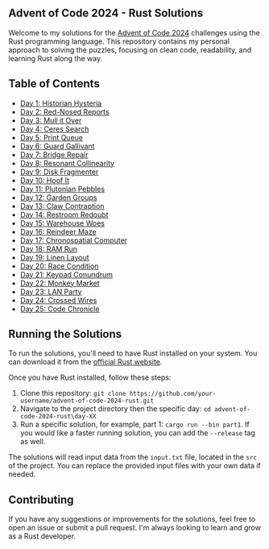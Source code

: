 ## Advent of Code 2024 - Rust Solutions

Welcome to my solutions for the [Advent of Code 2024](https://adventofcode.com/2024) challenges using the Rust programming language. This repository contains my personal approach to solving the puzzles, focusing on clean code, readability, and learning Rust along the way.

## Table of Contents

- [Day 1: Historian Hysteria](day-01)
- [Day 2: Red-Nosed Reports](day-02)
- [Day 3: Mull it Over](day-03)
- [Day 4: Ceres Search](day-04)
- [Day 5: Print Queue](day-05)
- [Day 6: Guard Gallivant](day-06)
- [Day 7: Bridge Repair](day-07)
- [Day 8: Resonant Collinearity](day-08)
- [Day 9: Disk Fragmenter](day-09)
- [Day 10: Hoof It](day-10)
- [Day 11: Plutonian Pebbles](day-11)
- [Day 12: Garden Groups](day-12)
- [Day 13: Claw Contraption](day-13)
- [Day 14: Restroom Redoubt](day-14)
- [Day 15: Warehouse Woes](day-15)
- [Day 16: Reindeer Maze](day-16)
- [Day 17: Chronospatial Computer](day-17)
- [Day 18: RAM Run](day-18)
- [Day 19: Linen Layout](day-19)
- [Day 20: Race Condition](day-20)
- [Day 21: Keypad Conundrum](day-21)
- [Day 22: Monkey Market](day-22)
- [Day 23: LAN Party](day-23)
- [Day 24: Crossed Wires](day-24)
- [Day 25: Code Chronicle](day-25)

## Running the Solutions

To run the solutions, you'll need to have Rust installed on your system. You can download it from the [official Rust website](https://www.rust-lang.org/tools/install).

Once you have Rust installed, follow these steps:

1. Clone this repository: `git clone https://github.com/your-username/advent-of-code-2024-rust.git`
2. Navigate to the project directory then the specific day: `cd advent-of-code-2024-rust\day-XX`
3. Run a specific solution, for example, part 1: `cargo run --bin part1`. If you would like a faster running solution, you can add the `--release` tag as well.

The solutions will read input data from the `input.txt` file, located in the `src` of the project. You can replace the provided input files with your own data if needed.

## Contributing

If you have any suggestions or improvements for the solutions, feel free to open an issue or submit a pull request. I'm always looking to learn and grow as a Rust developer.
